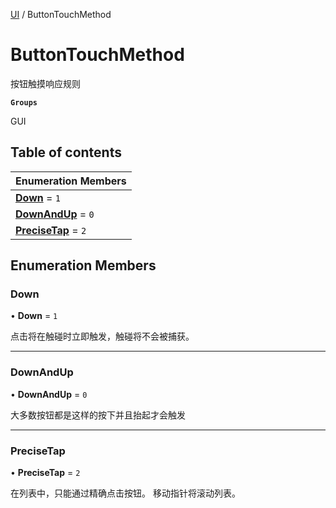 [UI](../modules/UI.UI.md) / ButtonTouchMethod

# ButtonTouchMethod <Badge type="tip" text="Enumeration" /> <Score text="ButtonTouchMethod" />

按钮触摸响应规则

**`Groups`**

GUI

## Table of contents

| Enumeration Members |
| :-----|
| **[Down](UI.ButtonTouchMethod.md#down)** = ``1`` <br> |
| **[DownAndUp](UI.ButtonTouchMethod.md#downandup)** = ``0`` <br> |
| **[PreciseTap](UI.ButtonTouchMethod.md#precisetap)** = ``2`` <br> |

## Enumeration Members

### Down <Score text="Down" /> 

• **Down** = ``1``

点击将在触碰时立即触发，触碰将不会被捕获。

___

### DownAndUp <Score text="DownAndUp" /> 

• **DownAndUp** = ``0``

大多数按钮都是这样的按下并且抬起才会触发

___

### PreciseTap <Score text="PreciseTap" /> 

• **PreciseTap** = ``2``

在列表中，只能通过精确点击按钮。
移动指针将滚动列表。
